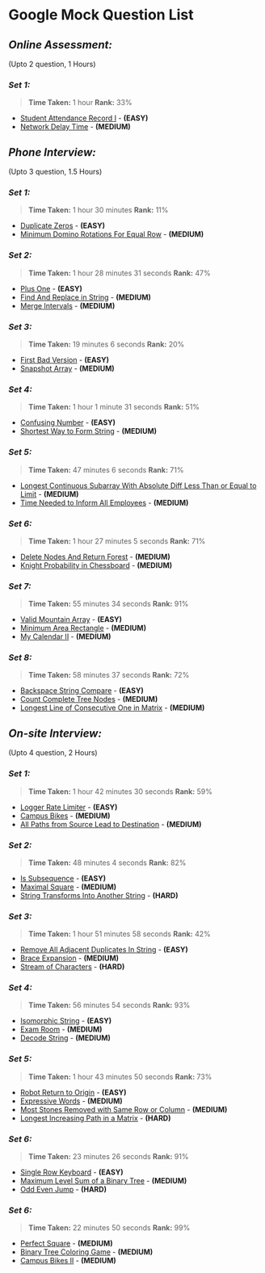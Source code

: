 # **Google Mock Question List**


## _**Online Assessment:**_ 
(Upto 2 question, 1 Hours)

### _**Set 1:**_
>**Time Taken:** 1 hour
>**Rank:** 33%
* [Student Attendance Record I](../string/StudentAttendanceRecordI.java) - **(EASY)**
* [Network Delay Time](../graph/NetworkDelayTime.java) - **(MEDIUM)**


## _**Phone Interview:**_ 
(Upto 3 question, 1.5 Hours)

### _**Set 1:**_
>**Time Taken:** 1 hour 30 minutes
>**Rank:** 11%
* [Duplicate Zeros](../array/DuplicateZeros.java) - **(EASY)**
* [Minimum Domino Rotations For Equal Row](../array/MinimumDominoRotationsForEqualRow.java) - **(MEDIUM)**

### _**Set 2:**_
>**Time Taken:** 1 hour 28 minutes 31 seconds
>**Rank:** 47%
* [Plus One](../../../googledeck/arraynstring/PlusOne.java) - **(EASY)**
* [Find And Replace in String](../../../googledeck/arraynstring/FindAndReplaceInString.java) - **(MEDIUM)**
* [Merge Intervals](../../../googledeck/sortnsearch/MergeIntervals.java) - **(MEDIUM)**

### _**Set 3:**_
>**Time Taken:** 19 minutes 6 seconds
>**Rank:** 20%
* [First Bad Version](../sortnsearch/FirstBadVersion.java) - **(EASY)**
* [Snapshot Array](../array/SnapshotArray.java) - **(MEDIUM)**

### _**Set 4:**_
>**Time Taken:** 1 hour 1 minute 31 seconds
>**Rank:** 51%
* [Confusing Number](../others/ConfusingNumber.java) - **(EASY)**
* [Shortest Way to Form String](../../../googledeck/ztopfifty/ShortestWayToFormString.java) - **(MEDIUM)**

### _**Set 5:**_
>**Time Taken:** 47 minutes 6 seconds
>**Rank:** 71%
* [Longest Continuous Subarray With Absolute Diff Less Than or Equal to Limit](../stacknqueue/LongestContSubarrayAbsDiffIsLimit.java) - **(MEDIUM)**
* [Time Needed to Inform All Employees](../tree/TimeNeededToInformEmployees.java) - **(MEDIUM)**

### _**Set 6:**_
>**Time Taken:** 1 hour 27 minutes 5 seconds
>**Rank:** 71%
* [Delete Nodes And Return Forest](../../../googledeck/ztopfifty/DeleteNodesAndReturnForest.java) - **(MEDIUM)**
* [Knight Probability in Chessboard](../recursion/KnightProbabilityInChess.java) - **(MEDIUM)**

### _**Set 7:**_
>**Time Taken:** 55 minutes 34 seconds
>**Rank:** 91%
* [Valid Mountain Array](../array/ValidMountainArray.java) - **(EASY)**
* [Minimum Area Rectangle](../../../googledeck/others/MinimumAreaRectangle.java) - **(MEDIUM)**
* [My Calendar II](../../../googledeck/others/MyCalendarII.java) - **(MEDIUM)**

### _**Set 8:**_
>**Time Taken:** 58 minutes 37 seconds
>**Rank:** 72%
* [Backspace String Compare](../../../googledeck/arraynstring/BackspaceStringCompare.java) - **(EASY)**
* [Count Complete Tree Nodes](../../../googledeck/treesngrapsh/CountCompleteTreeNodes.java) - **(MEDIUM)**
* [Longest Line of Consecutive One in Matrix](../array/LongestLineOfConsecutiveOne.java) - **(MEDIUM)**


## _**On-site Interview:**_ 
(Upto 4 question, 2 Hours)

### _**Set 1:**_
>**Time Taken:** 1 hour 42 minutes 30 seconds 
>**Rank:** 59%
* [Logger Rate Limiter](../../../googledeck/design/LoggerRateLimiter.java) - **(EASY)**
* [Campus Bikes](../../../googledeck/ztopfifty/CampusBikes.java) - **(MEDIUM)**
* [All Paths from Source Lead to Destination](../graph/AllPathsFromSourceToDestination.java) - **(MEDIUM)**

### _**Set 2:**_
>**Time Taken:** 48 minutes 4 seconds 
>**Rank:** 82%
* [Is Subsequence](../string/IsSubsequence.java) - **(EASY)**
* [Maximal Square](../dp/MaximalSquare.java) - **(MEDIUM)**
* [String Transforms Into Another String](../../../googledeck/ztopfifty/StringTransformsIntoAnotherString.java) - **(HARD)**

### _**Set 3:**_
>**Time Taken:** 1 hour 51 minutes 58 seconds 
>**Rank:** 42%
* [Remove All Adjacent Duplicates In String](../stacknqueue/RemoveAllAdjacentDuplicates.java) - **(EASY)**
* [Brace Expansion](../recursion/BraceExpansion.java) - **(MEDIUM)**
* [Stream of Characters](../tree/StreamOfCharacters.java) - **(HARD)**

### _**Set 4:**_
>**Time Taken:** 56 minutes 54 seconds 
>**Rank:** 93%
* [Isomorphic String](../string/IsomorphicStrings.java) - **(EASY)**
* [Exam Room](../sortnsearch/ExamRoom.java) - **(MEDIUM)**
* [Decode String](../../../googledeck/treesngrapsh/DecodeString.java) - **(MEDIUM)**

### _**Set 5:**_
>**Time Taken:** 1 hour 43 minutes 50 seconds 
>**Rank:** 73%
* [Robot Return to Origin](../array/RobotReturnToOrigin.java) - **(EASY)**
* [Expressive Words](../../../googledeck/arraynstring/ExpressiveWords.java) - **(MEDIUM)**
* [Most Stones Removed with Same Row or Column](../../../googledeck/treesngrapsh/MostStonesRemovedWithSameRowOrColumn.java) - **(MEDIUM)**
* [Longest Increasing Path in a Matrix](../../../googledeck/treesngrapsh/LongestIncreasingPathInMatrix.java) - **(HARD)**

### _**Set 6:**_
>**Time Taken:** 23 minutes 26 seconds 
>**Rank:** 91%
* [Single Row Keyboard](../string/SingleRowKeyboard.java) - **(EASY)**
* [Maximum Level Sum of a Binary Tree](../tree/MaxLevelSumOfBinaryTree.java) - **(MEDIUM)**
* [Odd Even Jump](../../../googledeck/intro/OddEvenJump.java) - **(HARD)**

### _**Set 6:**_
>**Time Taken:** 22 minutes 50 seconds 
>**Rank:** 99%
* [Perfect Square](../dp/PerfectSquares.java) - **(MEDIUM)**
* [Binary Tree Coloring Game](../tree/BinaryTreeColoringGame.java) - **(MEDIUM)**
* [Campus Bikes II](../dp/CampusBikesII.java) - **(MEDIUM)**
